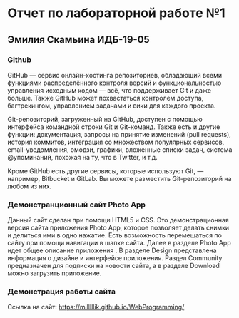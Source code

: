 # Отчет по лабораторной работе №1

## Эмилия Скамьина ИДБ-19-05

### Github

GitHub — сервис онлайн-хостинга репозиториев, обладающий всеми функциями распределённого контроля версий и функциональностью управления исходным кодом — всё, что поддерживает Git и даже больше. Также GitHub может похвастаться контролем доступа, багтрекингом, управлением задачами и вики для каждого проекта.

Git-репозиторий, загруженный на GitHub, доступен с помощью интерфейса командной строки Git и Git-команд. Также есть и другие функции: документация, запросы на принятие изменений (pull requests), история коммитов, интеграция со множеством популярных сервисов, email-уведомления, эмодзи, графики, вложенные списки задач, система @упоминаний, похожая на ту, что в Twitter, и т.д.

Кроме GitHub есть другие сервисы, которые используют Git, — например, Bitbucket и GitLab. Вы можете разместить Git-репозиторий на любом из них.

### Демонстранционный сайт Photo App

Данный сайт сделан при помощи HTML5 и СSS. Это демонстрационная версия сайта приложения Photo App, которое позволяет делать снимки и делиться ими в одно нажатие. Есть возможность перемещаться по сайту при помощи навигации в шапке сайта. Далее в разделе Photo App идет общее описание приложения . В разделе Design представлена информация о дизайне и интерфейсе приложения. Раздел Community предназначен для подписки на новости сайта, а в разделе Download можно загрузить приложение.

### Демонстрация работы сайта

Ссылка на сайт: https://milllllik.github.io/WebProgramming/
